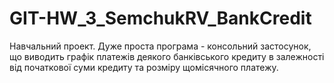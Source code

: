 # GIT-HW_3_SemchukRV_BankCredit
Навчальний проект. Дуже проста програма - консольний застосунок, що виводить графік платежів деякого банківського кредиту в залежності від початкової суми кредиту та розміру щомісячного платежу.
